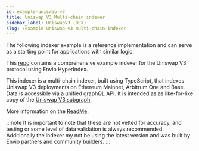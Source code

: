 ```yaml
---
id: example-uniswap-v3
title: Uniswap V3 Multi-chain indexer
sidebar_label: UniswapV3 (DEX)
slug: /example-uniswap-v3-multi-chain-indexer
---
```


The following indexer example is a reference implementation and can serve as a starting point for applications with similar logic.

This [repo](https://github.com/jack-landon/uniswap-v3-indexer) contains a comprehensive example indexer for the Uniswap V3 protocol using Envio HyperIndex.  

This indexer is a multi-chain indexer, built using TypeScript, that indexes Uniswap V3 deployments on Ethereum Mainnet, Arbitrum One and Base. Data is accessible via a unified graphQL API. It is intended as as like-for-like copy of the [Uniswap V3 subgraph](https://github.com/Uniswap/v3-subgraph). 

More information on the [ReadMe](https://github.com/jack-landon/uniswap-v3-indexer/blob/main/README.md). 

:::note
It is important to note that these are not vetted for accuracy, and testing or some level of data validation is always recommended. Additionally the indexer my not be using the latest version and was built by Envio partners and community builders. 
::: 
